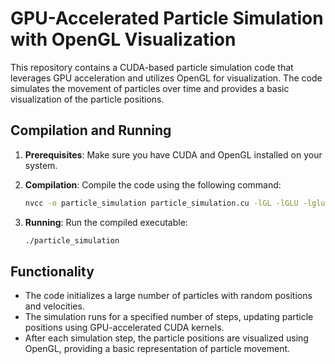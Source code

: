 # GPU-Accelerated Particle Simulation with OpenGL Visualization

This repository contains a CUDA-based particle simulation code that leverages GPU acceleration and utilizes OpenGL for visualization. The code simulates the movement of particles over time and provides a basic visualization of the particle positions.

## Compilation and Running

1. **Prerequisites**: Make sure you have CUDA and OpenGL installed on your system.

2. **Compilation**: Compile the code using the following command:

   ```bash
   nvcc -o particle_simulation particle_simulation.cu -lGL -lGLU -lglut
   ```

3. **Running**: Run the compiled executable:

   ```bash
   ./particle_simulation
   ```

## Functionality

- The code initializes a large number of particles with random positions and velocities.
- The simulation runs for a specified number of steps, updating particle positions using GPU-accelerated CUDA kernels.
- After each simulation step, the particle positions are visualized using OpenGL, providing a basic representation of particle movement.

